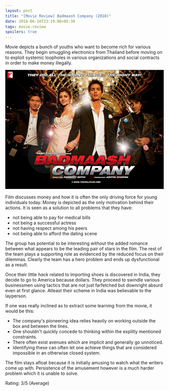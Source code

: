 ```yaml
---
layout: post
title: "[Movie Review] Badmaash Company (2010)"
date: 2018-06-16T23:19:08+05:30
tags: movie-review
spoilers: true
---
```


Movie depicts a bunch of youths who want to become rich for various reasons.
They begin smuggling electronics from Thailand before moving on to exploit systemic loopholes in various organizations and social contracts in order to make money illegally.

![Badmaash Company (2010)](/img/movie-poster-badmaash-company-2010.jpg 'Badmaash Company (2010)')

Film discusses money and how it is often the only driving force for young individuals today.
Money is depicted as the only motivation behind their actions.
It is seen as a solution to all problems that they have:

* not being able to pay for medical bills
* not being a successful actress
* not having respect among his peers
* not being able to afford the dating scene

The group has potential to be interesting without the added romance between what appears to be the leading pair of stars in the film.
The rest of the team plays a supporting role as evidenced by the reduced focus on their dilemmas.
Clearly the team has a hero problem and ends up dysfunctional as a result.

Once their little _hack_ related to importing shoes is discovered in India, they decide to go to America because dollars.
They proceed to swindle various businessmen using tactics that are not just farfetched but downright absurd even at first glance.
Atleast their scheme in India was believable to the layperson.

If one was really inclined as to extract some learning from the movie, it would be this:
 * The company's pioneering idea relies heavily on working outside the box and between the lines.
 * One shouldn't quickly concede to thinking within the explitly mentioned constraints.
 * There often exist avenues which are implicit and generally go unnoticed.
 * Identifying these can often let one achieve things that are considered impossible in an otherwise closed system.

The film stays afloat because it is initially amusing to watch what the writers come up with.
Persistence of the amusement however is a much harder problem which it is unable to solve.

Rating: 3/5 (Average)
